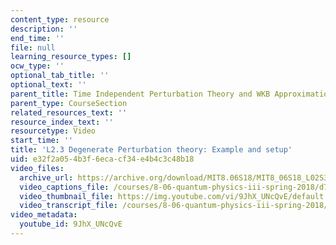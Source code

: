 ```yaml
---
content_type: resource
description: ''
end_time: ''
file: null
learning_resource_types: []
ocw_type: ''
optional_tab_title: ''
optional_text: ''
parent_title: Time Independent Perturbation Theory and WKB Approximation
parent_type: CourseSection
related_resources_text: ''
resource_index_text: ''
resourcetype: Video
start_time: ''
title: 'L2.3 Degenerate Perturbation theory: Example and setup'
uid: e32f2a05-4b3f-6eca-cf34-e4b4c3c48b18
video_files:
  archive_url: https://archive.org/download/MIT8.06S18/MIT8_06S18_L02S3_300k.mp4
  video_captions_file: /courses/8-06-quantum-physics-iii-spring-2018/d7c53da5fb3450d1a0ff1e85c2dababe_9JhX_UNcQvE.vtt
  video_thumbnail_file: https://img.youtube.com/vi/9JhX_UNcQvE/default.jpg
  video_transcript_file: /courses/8-06-quantum-physics-iii-spring-2018/48b942eb2378cc1017e41086a9db3013_9JhX_UNcQvE.pdf
video_metadata:
  youtube_id: 9JhX_UNcQvE
---
```

